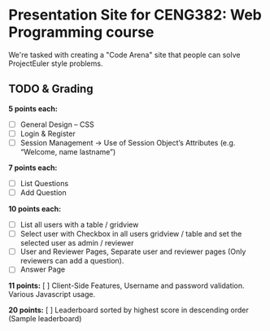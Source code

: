 # Presentation Site for CENG382: Web Programming course

We're tasked with creating a "Code Arena" site that people can solve ProjectEuler style problems.

## TODO & Grading

**5 points each:**
* [ ] General Design – CSS
* [ ] Login & Register
* [ ] Session Management -> Use of Session Object’s Attributes (e.g. “Welcome, name lastname”)

**7 points each:**
* [ ] List Questions
* [ ] Add Question

**10 points each:**
* [ ] List all users with a table / gridview
* [ ] Select user with Checkbox in all users gridview / table and set the selected user as admin / reviewer
* [ ] User and Reviewer Pages, Separate user and reviewer pages (Only reviewers can add a question).
* [ ] Answer Page

**11 points:** [ ] Client-Side Features, Username and password validation. Various Javascript usage.

**20 points:** [ ] Leaderboard sorted by highest score in descending order (Sample leaderboard)